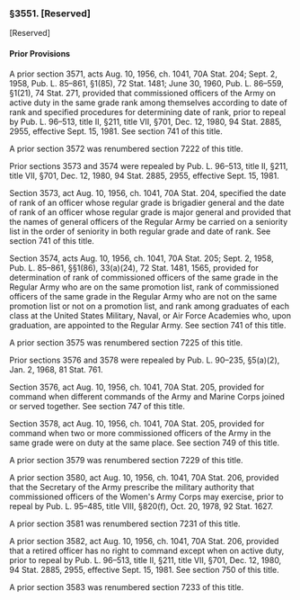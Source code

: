 ### §3551. [Reserved] ###

[Reserved]

#### Prior Provisions ####

A prior section 3571, acts Aug. 10, 1956, ch. 1041, 70A Stat. 204; Sept. 2, 1958, Pub. L. 85–861, §1(85), 72 Stat. 1481; June 30, 1960, Pub. L. 86–559, §1(21), 74 Stat. 271, provided that commissioned officers of the Army on active duty in the same grade rank among themselves according to date of rank and specified procedures for determining date of rank, prior to repeal by Pub. L. 96–513, title II, §211, title VII, §701, Dec. 12, 1980, 94 Stat. 2885, 2955, effective Sept. 15, 1981. See section 741 of this title.

A prior section 3572 was renumbered section 7222 of this title.

Prior sections 3573 and 3574 were repealed by Pub. L. 96–513, title II, §211, title VII, §701, Dec. 12, 1980, 94 Stat. 2885, 2955, effective Sept. 15, 1981.

Section 3573, act Aug. 10, 1956, ch. 1041, 70A Stat. 204, specified the date of rank of an officer whose regular grade is brigadier general and the date of rank of an officer whose regular grade is major general and provided that the names of general officers of the Regular Army be carried on a seniority list in the order of seniority in both regular grade and date of rank. See section 741 of this title.

Section 3574, acts Aug. 10, 1956, ch. 1041, 70A Stat. 205; Sept. 2, 1958, Pub. L. 85–861, §§1(86), 33(a)(24), 72 Stat. 1481, 1565, provided for determination of rank of commissioned officers of the same grade in the Regular Army who are on the same promotion list, rank of commissioned officers of the same grade in the Regular Army who are not on the same promotion list or not on a promotion list, and rank among graduates of each class at the United States Military, Naval, or Air Force Academies who, upon graduation, are appointed to the Regular Army. See section 741 of this title.

A prior section 3575 was renumbered section 7225 of this title.

Prior sections 3576 and 3578 were repealed by Pub. L. 90–235, §5(a)(2), Jan. 2, 1968, 81 Stat. 761.

Section 3576, act Aug. 10, 1956, ch. 1041, 70A Stat. 205, provided for command when different commands of the Army and Marine Corps joined or served together. See section 747 of this title.

Section 3578, act Aug. 10, 1956, ch. 1041, 70A Stat. 205, provided for command when two or more commissioned officers of the Army in the same grade were on duty at the same place. See section 749 of this title.

A prior section 3579 was renumbered section 7229 of this title.

A prior section 3580, act Aug. 10, 1956, ch. 1041, 70A Stat. 206, provided that the Secretary of the Army prescribe the military authority that commissioned officers of the Women's Army Corps may exercise, prior to repeal by Pub. L. 95–485, title VIII, §820(f), Oct. 20, 1978, 92 Stat. 1627.

A prior section 3581 was renumbered section 7231 of this title.

A prior section 3582, act Aug. 10, 1956, ch. 1041, 70A Stat. 206, provided that a retired officer has no right to command except when on active duty, prior to repeal by Pub. L. 96–513, title II, §211, title VII, §701, Dec. 12, 1980, 94 Stat. 2885, 2955, effective Sept. 15, 1981. See section 750 of this title.

A prior section 3583 was renumbered section 7233 of this title.